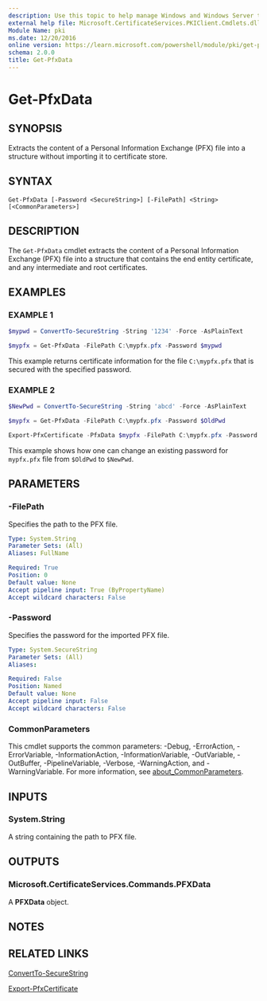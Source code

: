 ```yaml
---
description: Use this topic to help manage Windows and Windows Server technologies with Windows PowerShell.
external help file: Microsoft.CertificateServices.PKIClient.Cmdlets.dll-Help.xml
Module Name: pki
ms.date: 12/20/2016
online version: https://learn.microsoft.com/powershell/module/pki/get-pfxdata?view=windowsserver2022-ps&wt.mc_id=ps-gethelp
schema: 2.0.0
title: Get-PfxData
---
```


# Get-PfxData

## SYNOPSIS
Extracts the content of a Personal Information Exchange (PFX) file into a structure without
importing it to certificate store.

## SYNTAX

```
Get-PfxData [-Password <SecureString>] [-FilePath] <String> [<CommonParameters>]
```

## DESCRIPTION

The `Get-PfxData` cmdlet extracts the content of a Personal Information Exchange (PFX) file into a
structure that contains the end entity certificate, and any intermediate and root certificates.

## EXAMPLES

### EXAMPLE 1

```powershell
$mypwd = ConvertTo-SecureString -String '1234' -Force -AsPlainText

$mypfx = Get-PfxData -FilePath C:\mypfx.pfx -Password $mypwd
```

This example returns certificate information for the file `C:\mypfx.pfx` that is secured with the
specified password.

### EXAMPLE 2

```powershell
$NewPwd = ConvertTo-SecureString -String 'abcd' -Force -AsPlainText

$mypfx = Get-PfxData -FilePath C:\mypfx.pfx -Password $OldPwd

Export-PfxCertificate -PfxData $mypfx -FilePath C:\mypfx.pfx -Password $NewPwd -Force
```

This example shows how one can change an existing password for `mypfx.pfx` file from `$OldPwd` to
`$NewPwd`.

## PARAMETERS

### -FilePath

Specifies the path to the PFX file.

```yaml
Type: System.String
Parameter Sets: (All)
Aliases: FullName

Required: True
Position: 0
Default value: None
Accept pipeline input: True (ByPropertyName)
Accept wildcard characters: False
```

### -Password

Specifies the password for the imported PFX file.

```yaml
Type: System.SecureString
Parameter Sets: (All)
Aliases: 

Required: False
Position: Named
Default value: None
Accept pipeline input: False
Accept wildcard characters: False
```

### CommonParameters

This cmdlet supports the common parameters: -Debug, -ErrorAction, -ErrorVariable,
-InformationAction, -InformationVariable, -OutVariable, -OutBuffer, -PipelineVariable, -Verbose,
-WarningAction, and -WarningVariable. For more information, see
[about_CommonParameters](https://go.microsoft.com/fwlink/?LinkID=113216).

## INPUTS

### System.String

A string containing the path to PFX file.

## OUTPUTS

### Microsoft.CertificateServices.Commands.PFXData

A **PFXData** object.

## NOTES

## RELATED LINKS

[ConvertTo-SecureString](https://go.microsoft.com/fwlink/p/?LinkID=293933)

[Export-PfxCertificate](./Export-PfxCertificate.md)
